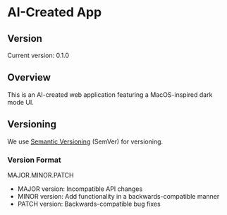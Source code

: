 # AI-Created App

## Version
Current version: 0.1.0

## Overview
This is an AI-created web application featuring a MacOS-inspired dark mode UI.

## Versioning
We use [Semantic Versioning](https://semver.org/) (SemVer) for versioning.

### Version Format
MAJOR.MINOR.PATCH

- MAJOR version: Incompatible API changes
- MINOR version: Add functionality in a backwards-compatible manner
- PATCH version: Backwards-compatible bug fixes